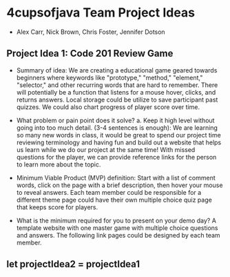 # 4cupsofjava Team Project Ideas

- Alex Carr, Nick Brown, Chris Foster, Jennifer Dotson

## Project Idea 1: Code 201 Review Game

- Summary of idea: We are creating a educational game geared towards beginners where keywords like "prototype," "method," "element," "selector," and other recurring words that are hard to remember. There will potentially be a function that listens for a mouse hover, clicks, and returns answers. Local storage could be utilize to save participant past quizzes.  We could also chart progress of player score over time.

- What problem or pain point does it solve? a. Keep it high level without going into too much detail. (3-4 sentences is enough): We are learning so many new words in class, it would be great to spend our project time reviewing terminology and having fun and build out a website that helps us learn while we do our project at the same time! With missed questions for the player, we can provide reference links for the person to learn more about the topic.

- Minimum Viable Product (MVP) definition: Start with a list of comment words, click on the page with a brief description, then hover your mouse to reveal answers. Each team member could be responsible for a different theme page could have their own multiple choice quiz page that keeps score for players.

- What is the minimum required for you to present on your demo day? A template website with one master game with multiple choice questions and answers.  The following link pages could be designed by each team member.

## let projectIdea2 = projectIdea1

